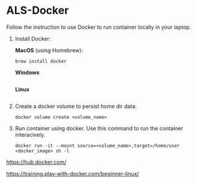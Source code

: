 # ALS-Docker

Follow the instruction to use Docker to run container locally in your laptop.

1. Install Docker:

    **MacOS** (using Homebrew):
    ```
    brew install docker
    ```
    **Windows**
    ```
    ```
    **Linux**
    ```
    ```
  
2. Create a docker volume to persist home dir data:
    ```
    docker volume create <volume_name>
    ```
3. Run container using docker. Use this command to run the container interacively.
    ```
    docker run -it --mount source=<volume_name>,target=/home/user <docker_image> sh -l
    ```

https://hub.docker.com/

https://training.play-with-docker.com/beginner-linux/
